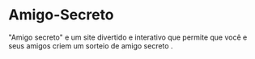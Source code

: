 # Amigo-Secreto
"Amigo secreto" e um site divertido e interativo que permite que você e seus amigos criem um sorteio de amigo secreto .                                       
